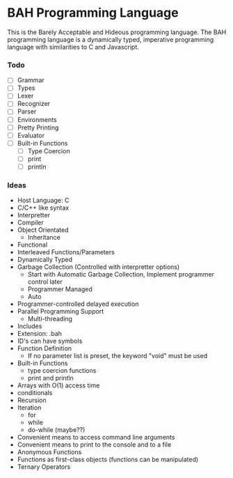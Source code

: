 # BAH Programming Language
This is the Barely Acceptable and Hideous programming language. The BAH programming language is a dynamically typed, imperative programming language with similarities to C and Javascript.

### Todo
* [ ] Grammar
* [ ] Types
* [ ] Lexer
* [ ] Recognizer
* [ ] Parser
* [ ] Environments
* [ ] Pretty Printing
* [ ] Evaluator
* [ ] Built-in Functions
    * [ ] Type Coercion
    * [ ] print
    * [ ] println

### Ideas
* Host Language: C
* C/C++ like syntax
* Interpretter
* Compiler
* Object Orientated
    * Inheritance
* Functional
* Interleaved Functions/Parameters
* Dynamically Typed
* Garbage Collection (Controlled with interpretter options)
    * Start with Automatic Garbage Collection, Implement programmer control later
    * Programmer Managed
    * Auto
* Programmer-controlled delayed execution
* Parallel Programming Support
    * Multi-threading
* Includes
* Extension: .bah
* ID's can have symbols
* Function Definition
    * If no parameter list is preset, the keyword "void" must be used
* Built-in Functions
    * type coercion functions
    * print and println
* Arrays with O(1) access time
* conditionals
* Recursion
* Iteration
    * for
    * while
    * do-while (maybe??)
* Convenient means to access command line arguments
* Convenient means to print to the console and to a file
* Anonymous Functions
* Functions as first-class objects (functions can be manipulated)
* Ternary Operators
